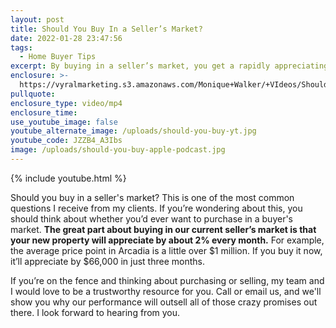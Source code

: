 ```yaml
---
layout: post
title: Should You Buy In a Seller’s Market?
date: 2022-01-28 23:47:56
tags:
  - Home Buyer Tips
excerpt: By buying in a seller’s market, you get a rapidly appreciating asset.
enclosure: >-
  https://vyralmarketing.s3.amazonaws.com/Monique+Walker/+VIdeos/Should+You+Buy+In+a+Seller%E2%80%99s+Market_.mp4
pullquote:
enclosure_type: video/mp4
enclosure_time:
use_youtube_image: false
youtube_alternate_image: /uploads/should-you-buy-yt.jpg
youtube_code: JZZB4_A3Ibs
image: /uploads/should-you-buy-apple-podcast.jpg
---
```

{% include youtube.html %}

Should you buy in a seller's market? This is one of the most common questions I receive from my clients. If you’re wondering about this, you should think about whether you’d ever want to purchase in a buyer's market. **The great part about buying in our current seller’s market is that your new property will appreciate by about 2% every month.** For example, the average price point in Arcadia is a little over $1 million. If you buy it now, it’ll appreciate by $66,000 in just three months.&nbsp;

If you’re on the fence and thinking about purchasing or selling, my team and I would love to be a trustworthy resource for you. Call or email us, and we'll show you why our performance will outsell all of those crazy promises out there. I look forward to hearing from you.
